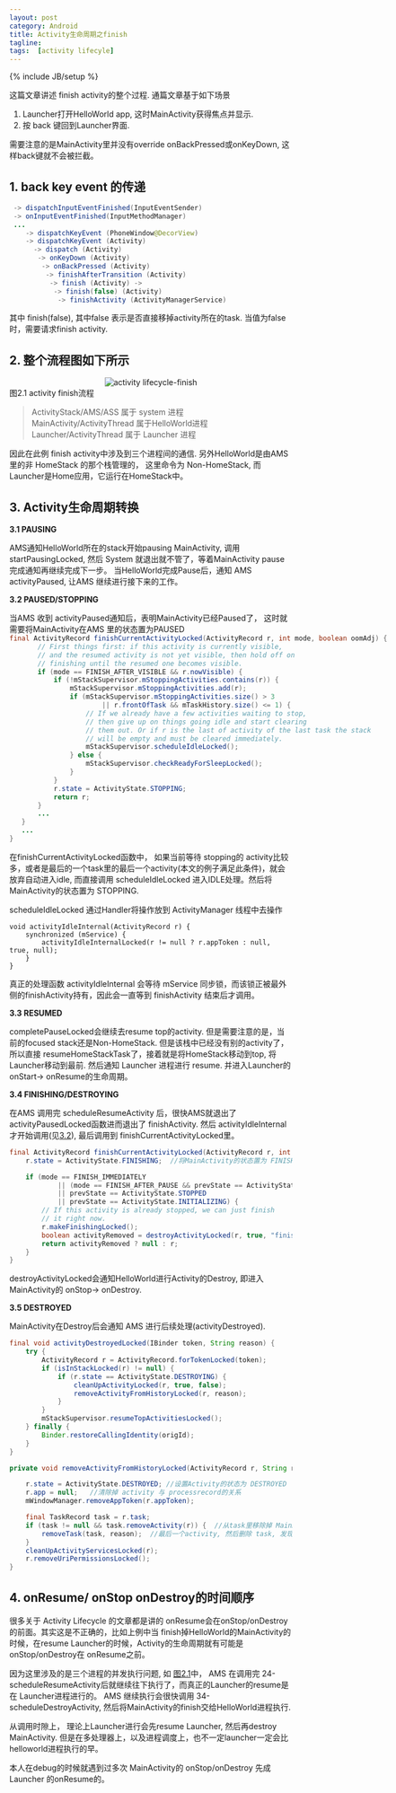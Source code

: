 ```yaml
---                                                                                                                             
layout: post
category: Android
title: Activity生命周期之finish
tagline:
tags:  [activity lifecyle]
---
```

{% include JB/setup %}

这篇文章讲述 finish activity的整个过程. 通篇文章基于如下场景

1. Launcher打开HelloWorld app, 这时MainActivity获得焦点并显示.
2. 按 back 键回到Launcher界面.

需要注意的是MainActivity里并没有override onBackPressed或onKeyDown, 这样back键就不会被拦截。

## 1. back key event 的传递
``` java
 -> dispatchInputEventFinished(InputEventSender)
 -> onInputEventFinished(InputMethodManager)
 ...
    -> dispatchKeyEvent (PhoneWindow@DecorView)
    -> dispatchKeyEvent (Activity)
      -> dispatch (Activity)
       -> onKeyDown (Activity)
        -> onBackPressed (Activity)
         -> finishAfterTransition (Activity)
          -> finish (Activity) ->
           -> finish(false) (Activity)
            -> finishActivity (ActivityManagerService)
```
其中 finish(false), 其中false 表示是否直接移掉activity所在的task.
当值为false时，需要请求finish activity.

## 2. 整个流程图如下所示

<div align="center" id="flow_chart"><img src="images/Launcher_start_helloworld_and_press_back.png" alt="activity lifecycle-finish"/></div>
图2.1 activity finish流程

> ActivityStack/AMS/ASS 属于 system 进程  
> MainActivity/ActivityThread 属于HelloWorld进程 <br>
> Launcher/ActivityThread 属于 Launcher 进程

因此在此例 finish activity中涉及到三个进程间的通信.
另外HelloWorld是由AMS里的非 HomeStack 的那个栈管理的， 这里命令为 Non-HomeStack, 而Launcher是Home应用，它运行在HomeStack中。

## 3. Activity生命周期转换
**3.1 PAUSING**

AMS通知HelloWorld所在的stack开始pausing MainActivity, 调用 startPausingLocked, 然后 System 就退出就不管了，等着MainActivity pause完成通知再继续完成下一步。
当HelloWorld完成Pause后，通知 AMS  activityPaused, 让AMS 继续进行接下来的工作。

**3.2 PAUSED/STOPPING**

<span id="paused_stopping">
当AMS 收到 activityPaused通知后，表明MainActivity已经Paused了， 这时就需要将MainActivity在AMS 里的状态置为PAUSED</span

```java
final ActivityRecord finishCurrentActivityLocked(ActivityRecord r, int mode, boolean oomAdj) {
       // First things first: if this activity is currently visible,
       // and the resumed activity is not yet visible, then hold off on
       // finishing until the resumed one becomes visible.
       if (mode == FINISH_AFTER_VISIBLE && r.nowVisible) {
           if (!mStackSupervisor.mStoppingActivities.contains(r)) {
               mStackSupervisor.mStoppingActivities.add(r);
               if (mStackSupervisor.mStoppingActivities.size() > 3
                       || r.frontOfTask && mTaskHistory.size() <= 1) {
                   // If we already have a few activities waiting to stop,
                   // then give up on things going idle and start clearing
                   // them out. Or if r is the last of activity of the last task the stack
                   // will be empty and must be cleared immediately.
                   mStackSupervisor.scheduleIdleLocked();
               } else {
                   mStackSupervisor.checkReadyForSleepLocked();
               }
           }
           r.state = ActivityState.STOPPING;
           return r;
       }
       ...
   }
   ...
}
```

在finishCurrentActivityLocked函数中， 如果当前等待 stopping的 activity比较多，或者是最后的一个task里的最后一个activity(本文的例子满足此条件)，就会放弃自动进入idle, 而直接调用 scheduleIdleLocked 进入IDLE处理。然后将MainActivity的状态置为 STOPPING.

scheduleIdleLocked 通过Handler将操作放到 ActivityManager 线程中去操作

```
void activityIdleInternal(ActivityRecord r) {
    synchronized (mService) {
        activityIdleInternalLocked(r != null ? r.appToken : null, true, null);
    }
}
```
真正的处理函数 activityIdleInternal 会等待 mService 同步锁，而该锁正被最外侧的finishActivity持有，因此会一直等到  finishActivity 结束后才调用。

**3.3 RESUMED**

completePauseLocked会继续去resume top的activity. 但是需要注意的是，当前的focused stack还是Non-HomeStack.  但是该栈中已经没有别的activity了，所以直接 resumeHomeStackTask了，接着就是将HomeStack移动到top, 将Launcher移动到最前. 然后通知 Launcher 进程进行 resume. 并进入Launcher的  onStart-> onResume的生命周期。

**3.4 FINISHING/DESTROYING**

在AMS 调用完 scheduleResumeActivity 后，很快AMS就退出了 activityPausedLocked函数进而退出了 finishActivity. 然后 activityIdleInternal才开始调用(见[3.2](#paused_stopping)), 最后调用到 finishCurrentActivityLocked里。

```java
final ActivityRecord finishCurrentActivityLocked(ActivityRecord r, int mode, boolean oomAdj) {
    r.state = ActivityState.FINISHING;  //将MainActivity的状态置为 FINISHING

    if (mode == FINISH_IMMEDIATELY
            || (mode == FINISH_AFTER_PAUSE && prevState == ActivityState.PAUSED)
            || prevState == ActivityState.STOPPED
            || prevState == ActivityState.INITIALIZING) {
        // If this activity is already stopped, we can just finish
        // it right now.
        r.makeFinishingLocked();
        boolean activityRemoved = destroyActivityLocked(r, true, "finish-imm");
        return activityRemoved ? null : r;
    }
}
```
destroyActivityLocked会通知HelloWorld进行Activity的Destroy, 即进入MainActivity的 onStop-> onDestroy.

**3.5 DESTROYED**

MainActivity在Destroy后会通知 AMS 进行后续处理(activityDestroyed).

```java
final void activityDestroyedLocked(IBinder token, String reason) {
    try {
        ActivityRecord r = ActivityRecord.forTokenLocked(token);
        if (isInStackLocked(r) != null) {
            if (r.state == ActivityState.DESTROYING) {
                cleanUpActivityLocked(r, true, false);
                removeActivityFromHistoryLocked(r, reason);
            }
        }
        mStackSupervisor.resumeTopActivitiesLocked();
    } finally {
        Binder.restoreCallingIdentity(origId);
    }
}

private void removeActivityFromHistoryLocked(ActivityRecord r, String reason) {

    r.state = ActivityState.DESTROYED; //设置Activity的状态为 DESTROYED
    r.app = null;   //清除掉 activity 与 processrecord的关系
    mWindowManager.removeAppToken(r.appToken);

    final TaskRecord task = r.task;
    if (task != null && task.removeActivity(r)) {  //从task里移除掉 MainActivity
        removeTask(task, reason);  //最后一个activity, 然后删除 task, 发现是最后一个task, 那么将stack也删掉了。
    }
    cleanUpActivityServicesLocked(r);
    r.removeUriPermissionsLocked();
}
```

## 4. onResume/ onStop onDestroy的时间顺序
很多关于 Activity Lifecycle 的文章都是讲的  onResume会在onStop/onDestroy的前面。其实这是不正确的，比如上例中当 finish掉HelloWorld的MainActivity的时候，在resume Launcher的时候，Activity的生命周期就有可能是 onStop/onDestroy在 onResume之前。


因为这里涉及的是三个进程的并发执行问题, 如 [图2.1](#flow_chart)中，
AMS 在调用完 24- scheduleResumeActivity后就继续往下执行了，而真正的Launcher的resume是在 Launcher进程进行的。
AMS 继续执行会很快调用 34- scheduleDestroyActivity, 然后将MainActivity的finish交给HelloWorld进程执行.


从调用时隙上， 理论上Launcher进行会先resume Launcher, 然后再destroy  MainActivity. 但是在多处理器上，以及进程调度上，也不一定launcher一定会比helloworld进程执行的早。


本人在debug的时候就遇到过多次 MainActivity的 onStop/onDestroy 先成 Launcher 的onResume的。
